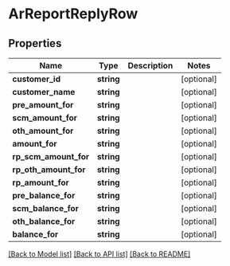 # ArReportReplyRow

## Properties
Name | Type | Description | Notes
------------ | ------------- | ------------- | -------------
**customer_id** | **string** |  | [optional] 
**customer_name** | **string** |  | [optional] 
**pre_amount_for** | **string** |  | [optional] 
**scm_amount_for** | **string** |  | [optional] 
**oth_amount_for** | **string** |  | [optional] 
**amount_for** | **string** |  | [optional] 
**rp_scm_amount_for** | **string** |  | [optional] 
**rp_oth_amount_for** | **string** |  | [optional] 
**rp_amount_for** | **string** |  | [optional] 
**pre_balance_for** | **string** |  | [optional] 
**scm_balance_for** | **string** |  | [optional] 
**oth_balance_for** | **string** |  | [optional] 
**balance_for** | **string** |  | [optional] 

[[Back to Model list]](../README.md#documentation-for-models) [[Back to API list]](../README.md#documentation-for-api-endpoints) [[Back to README]](../README.md)


